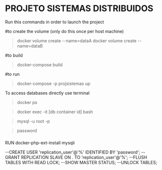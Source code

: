 # PROJETO SISTEMAS DISTRIBUIDOS

Run this commands in order to launch the project

#to create the volume
(only do this once per host machine)

>docker volume create --name=dataA
>docker volume create --name=dataB

#to build 

>docker-compose build

#to run 

>docker-compose -p projsistemas  up


To access databases directly use terminal 

>docker ps

>docker exec -it [db container id] bash

>mysql -u root -p

>password

###
RUN docker-php-ext-install mysqli

--CREATE USER 'replication_user'@'%' IDENTIFIED BY 'password';
--GRANT REPLICATION SLAVE ON *.* TO 'replication_user'@'%';
--FLUSH TABLES WITH READ LOCK;
--SHOW MASTER STATUS;
--UNLOCK TABLES;